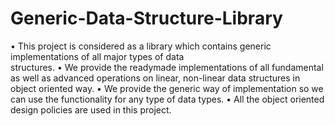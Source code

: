 # Generic-Data-Structure-Library

•	This project is considered as a library which contains generic implementations of all major types of data      
  structures.
•	We provide the readymade implementations of all fundamental as well as advanced operations on linear, non-linear     data structures in object oriented way.
• We provide the generic way of implementation so we can use the functionality for any type of data types.
• All the object oriented design policies are used in this project.
